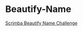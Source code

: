 # Beautify-Name

[Scrimba Beautify Name Challenge](https://scrimba.com/learn/weeklychallenge/the-weekly-web-dev-challenge-name-beautifier-latest-challenge-cofe34143af81274545a05883)
